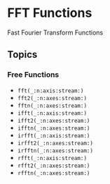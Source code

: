 # FFT Functions

Fast Fourier Transform Functions

## Topics

### Free Functions

- ``fft(_:n:axis:stream:)``
- ``fft2(_:n:axes:stream:)``
- ``fftn(_:n:axes:stream:)``
- ``ifft(_:n:axis:stream:)``
- ``ifft2(_:n:axes:stream:)``
- ``ifftn(_:n:axes:stream:)``
- ``irfft(_:n:axis:stream:)``
- ``irfft2(_:n:axes:stream:)``
- ``irfftn(_:n:axes:stream:)``
- ``rfft(_:n:axis:stream:)``
- ``rfft2(_:n:axes:stream:)``
- ``rfftn(_:n:axes:stream:)``
